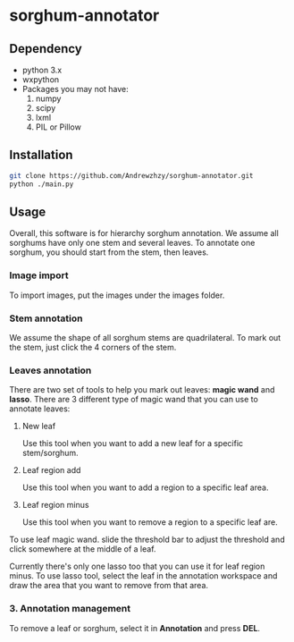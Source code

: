 # sorghum-annotator
## Dependency 
  * python 3.x
  * wxpython
  * Packages you may not have:
    1. numpy
    2. scipy
    3. lxml
    4. PIL or Pillow
## Installation 
```sh
git clone https://github.com/Andrewzhzy/sorghum-annotator.git
python ./main.py
```
## Usage
Overall, this software is for hierarchy sorghum annotation. We assume all sorghums have only one stem and several leaves. To annotate one sorghum, you should start from the stem, then leaves.
###  Image import
To import images, put the images under the images folder.
###  Stem annotation
We assume the shape of all sorghum stems are quadrilateral. To mark out the stem, just click the 4 corners of the stem.
###  Leaves annotation
There are two set of tools to help you mark out leaves:  **magic wand** and **lasso**.
There are 3 different type of magic wand that you can use to annotate leaves:
1. New leaf

	Use this tool when you want to add a new leaf for a specific stem/sorghum. 
1. Leaf region add

	Use this tool when you want to add a region to a specific leaf area.
1. Leaf region minus

	Use this tool when you want to remove a region to a specific leaf are.

To use leaf magic wand. slide the threshold bar to adjust the threshold and click somewhere at the middle of a leaf.

Currently there's only one lasso too that you can use it for leaf region minus. To use lasso tool, select the leaf in the annotation workspace and draw the area that you want to remove from that area.

### 3. Annotation management
To remove a leaf or sorghum, select it in **Annotation** and press **DEL**.
